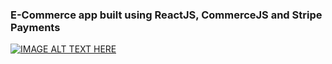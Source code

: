 ### E-Commerce app built using ReactJS, CommerceJS and Stripe Payments
[![IMAGE ALT TEXT HERE](https://res.cloudinary.com/practicaldev/image/fetch/s--qSOgzzPv--/c_imagga_scale,f_auto,fl_progressive,h_420,q_auto,w_1000/https://www.youtube.com/img/desktop/yt_1200.png)](https://www.youtube.com/watch?v=5vdRJeWkwzg)

